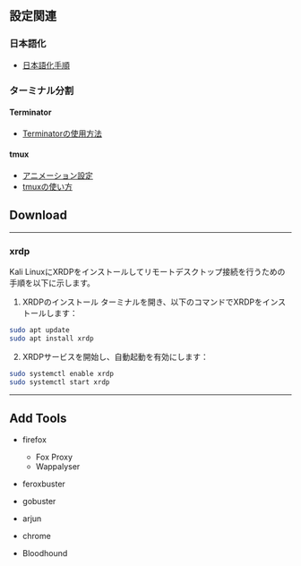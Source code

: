 ## 設定関連

### 日本語化
- [日本語化手順](https://qiita.com/nm_suisai/items/ee7df3ba45228ebdf2aa)

### ターミナル分割

#### Terminator
- [Terminatorの使用方法](https://qiita.com/Hashibirokou/items/58cfe84975c3b3af0235)

#### tmux
- [アニメーション設定](https://qiita.com/KoyanagiHitoshi/items/318d4b8ef3b4e5b87390)
- [tmuxの使い方](https://qiita.com/shin-ch13/items/9d207a70ccc8467f7bab)
## Download
---
### xrdp
Kali LinuxにXRDPをインストールしてリモートデスクトップ接続を行うための手順を以下に示します。

1. XRDPのインストール
ターミナルを開き、以下のコマンドでXRDPをインストールします：

```bash
sudo apt update
sudo apt install xrdp
```
2. XRDPサービスを開始し、自動起動を有効にします：

```bash
sudo systemctl enable xrdp
sudo systemctl start xrdp
```
---

## Add Tools

- firefox
  - Fox Proxy
  - Wappalyser
- feroxbuster
- gobuster
- arjun


- chrome
- Bloodhound
